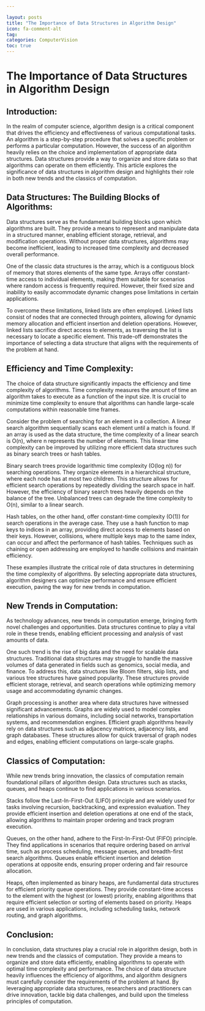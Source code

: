 ```yaml
---

layout: posts
title: "The Importance of Data Structures in Algorithm Design"
icon: fa-comment-alt
tag:      
categories: ComputerVision
toc: true
---
```




# The Importance of Data Structures in Algorithm Design

## Introduction:

In the realm of computer science, algorithm design is a critical component that drives the efficiency and effectiveness of various computational tasks. An algorithm is a step-by-step procedure that solves a specific problem or performs a particular computation. However, the success of an algorithm heavily relies on the choice and implementation of appropriate data structures. Data structures provide a way to organize and store data so that algorithms can operate on them efficiently. This article explores the significance of data structures in algorithm design and highlights their role in both new trends and the classics of computation.

## Data Structures: The Building Blocks of Algorithms:

Data structures serve as the fundamental building blocks upon which algorithms are built. They provide a means to represent and manipulate data in a structured manner, enabling efficient storage, retrieval, and modification operations. Without proper data structures, algorithms may become inefficient, leading to increased time complexity and decreased overall performance.

One of the classic data structures is the array, which is a contiguous block of memory that stores elements of the same type. Arrays offer constant-time access to individual elements, making them suitable for scenarios where random access is frequently required. However, their fixed size and inability to easily accommodate dynamic changes pose limitations in certain applications.

To overcome these limitations, linked lists are often employed. Linked lists consist of nodes that are connected through pointers, allowing for dynamic memory allocation and efficient insertion and deletion operations. However, linked lists sacrifice direct access to elements, as traversing the list is necessary to locate a specific element. This trade-off demonstrates the importance of selecting a data structure that aligns with the requirements of the problem at hand.

## Efficiency and Time Complexity:

The choice of data structure significantly impacts the efficiency and time complexity of algorithms. Time complexity measures the amount of time an algorithm takes to execute as a function of the input size. It is crucial to minimize time complexity to ensure that algorithms can handle large-scale computations within reasonable time frames.

Consider the problem of searching for an element in a collection. A linear search algorithm sequentially scans each element until a match is found. If an array is used as the data structure, the time complexity of a linear search is O(n), where n represents the number of elements. This linear time complexity can be improved by utilizing more efficient data structures such as binary search trees or hash tables.

Binary search trees provide logarithmic time complexity (O(log n)) for searching operations. They organize elements in a hierarchical structure, where each node has at most two children. This structure allows for efficient search operations by repeatedly dividing the search space in half. However, the efficiency of binary search trees heavily depends on the balance of the tree. Unbalanced trees can degrade the time complexity to O(n), similar to a linear search.

Hash tables, on the other hand, offer constant-time complexity (O(1)) for search operations in the average case. They use a hash function to map keys to indices in an array, providing direct access to elements based on their keys. However, collisions, where multiple keys map to the same index, can occur and affect the performance of hash tables. Techniques such as chaining or open addressing are employed to handle collisions and maintain efficiency.

These examples illustrate the critical role of data structures in determining the time complexity of algorithms. By selecting appropriate data structures, algorithm designers can optimize performance and ensure efficient execution, paving the way for new trends in computation.

## New Trends in Computation:

As technology advances, new trends in computation emerge, bringing forth novel challenges and opportunities. Data structures continue to play a vital role in these trends, enabling efficient processing and analysis of vast amounts of data.

One such trend is the rise of big data and the need for scalable data structures. Traditional data structures may struggle to handle the massive volumes of data generated in fields such as genomics, social media, and finance. To address this, data structures like Bloom filters, skip lists, and various tree structures have gained popularity. These structures provide efficient storage, retrieval, and search operations while optimizing memory usage and accommodating dynamic changes.

Graph processing is another area where data structures have witnessed significant advancements. Graphs are widely used to model complex relationships in various domains, including social networks, transportation systems, and recommendation engines. Efficient graph algorithms heavily rely on data structures such as adjacency matrices, adjacency lists, and graph databases. These structures allow for quick traversal of graph nodes and edges, enabling efficient computations on large-scale graphs.

## Classics of Computation:

While new trends bring innovation, the classics of computation remain foundational pillars of algorithm design. Data structures such as stacks, queues, and heaps continue to find applications in various scenarios.

Stacks follow the Last-In-First-Out (LIFO) principle and are widely used for tasks involving recursion, backtracking, and expression evaluation. They provide efficient insertion and deletion operations at one end of the stack, allowing algorithms to maintain proper ordering and track program execution.

Queues, on the other hand, adhere to the First-In-First-Out (FIFO) principle. They find applications in scenarios that require ordering based on arrival time, such as process scheduling, message queues, and breadth-first search algorithms. Queues enable efficient insertion and deletion operations at opposite ends, ensuring proper ordering and fair resource allocation.

Heaps, often implemented as binary heaps, are fundamental data structures for efficient priority queue operations. They provide constant-time access to the element with the highest (or lowest) priority, enabling algorithms that require efficient selection or sorting of elements based on priority. Heaps are used in various applications, including scheduling tasks, network routing, and graph algorithms.

## Conclusion:

In conclusion, data structures play a crucial role in algorithm design, both in new trends and the classics of computation. They provide a means to organize and store data efficiently, enabling algorithms to operate with optimal time complexity and performance. The choice of data structure heavily influences the efficiency of algorithms, and algorithm designers must carefully consider the requirements of the problem at hand. By leveraging appropriate data structures, researchers and practitioners can drive innovation, tackle big data challenges, and build upon the timeless principles of computation.